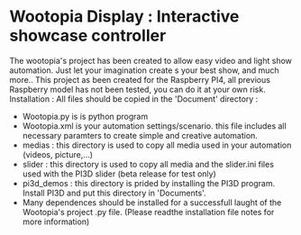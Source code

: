 # Wootopia Display : Interactive showcase controller
The wootopia's project has been created to allow easy video and light show automation. Just let your imagination create s your best show, and much more..
This project as been created for the Raspberry PI4, all previous Raspberry model has not been tested, you can do it at your own risk.
Installation :
All files should be copied in the 'Document' directory :
- Wootopia.py is is python program
- Wootopia.xml is your automation settings/scenario. this file includes all necessary paramters to create simple and creative automation.
- medias : this directory is used to copy all media used in your automation (videos, picture,...)
- slider : this directory is used to copy all media and the slider.ini files used with the PI3D slider (beta release for test only)
- pi3d_demos : this directory is prided by installing the PI3D program. Install PI3D and put this directory in 'Documents'.
- Many dependences should be installed for a successfull laught of the Wootopia's project .py file. (Please readthe installation file notes for more information)
